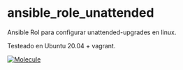 # ansible_role_unattended

Ansible Rol para configurar unattended-upgrades en linux.

Testeado en Ubuntu 20.04 + vagrant.

[![Molecule](https://github.com/pgraffigna/ansible_role_unattended/actions/workflows/ci.yml/badge.svg?branch=master&event=push)](https://github.com/pgraffigna/ansible_role_unattended/actions/workflows/ci.yml)

